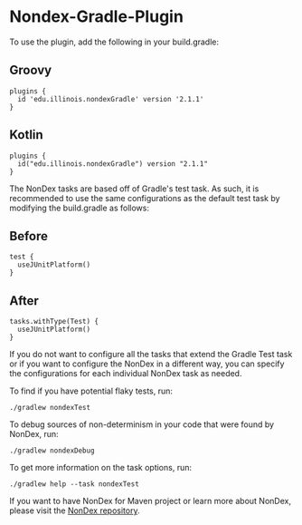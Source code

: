 # Nondex-Gradle-Plugin
To use the plugin, add the following in your build.gradle:
## Groovy
```
plugins {
  id 'edu.illinois.nondexGradle' version '2.1.1'
}
```
## Kotlin
```
plugins {
  id("edu.illinois.nondexGradle") version "2.1.1"
}
```

The NonDex tasks are based off of Gradle's test task. As such, it is recommended to use the same configurations as the default test task by modifying the build.gradle as follows:
## Before
```
test {
  useJUnitPlatform()
}
```
## After
```
tasks.withType(Test) {
  useJUnitPlatform()
}
```
If you do not want to configure all the tasks that extend the Gradle Test task or if you want to configure the NonDex in a different way, you can specify the configurations for each individual NonDex task as needed.

To find if you have potential flaky tests, run:
```
./gradlew nondexTest
```

To debug sources of non-determinism in your code that were found by NonDex, run:
```
./gradlew nondexDebug
```

To get more information on the task options, run:
```
./gradlew help --task nondexTest
```

If you want to have NonDex for Maven project or learn more about NonDex, please visit the [NonDex repository](https://github.com/TestingResearchIllinois/NonDex).



